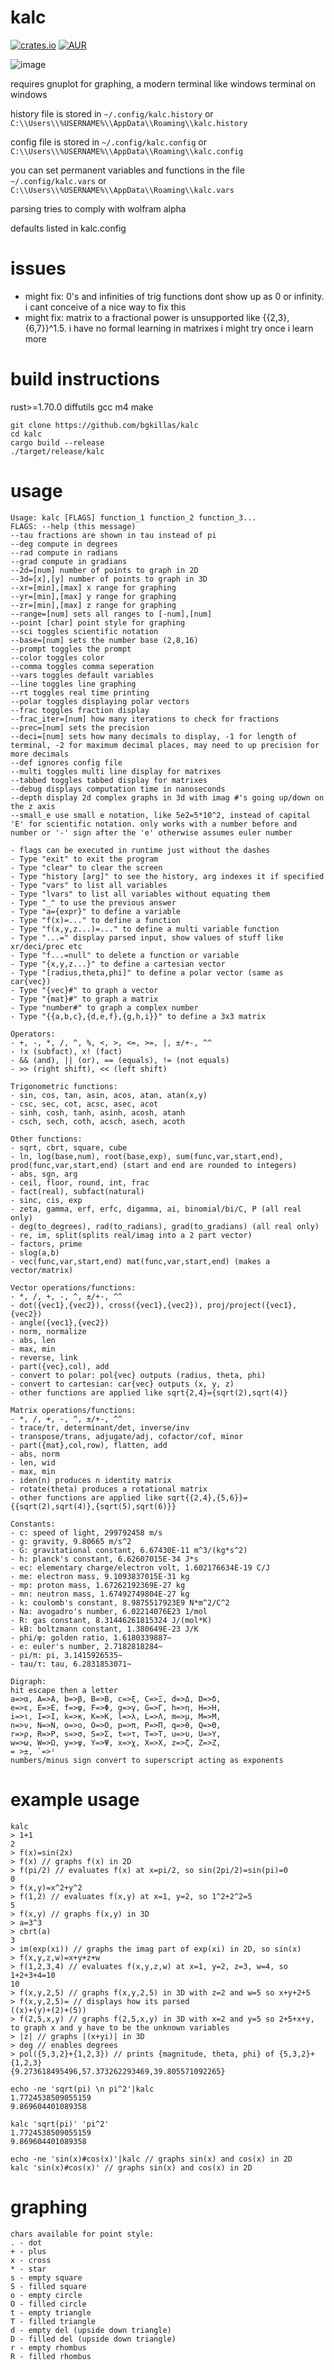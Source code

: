 # kalc
[![crates.io](https://img.shields.io/crates/v/kalc.svg)](https://crates.io/crates/kalc) [![AUR](https://img.shields.io/aur/version/kalc.svg)](https://aur.archlinux.org/packages/kalc/)

![image](https://github.com/bgkillas/kalc/assets/55570525/d6b6775e-0080-409a-be0b-9aa4e3fae871)

requires gnuplot for graphing, a modern terminal like windows terminal on windows

history file is stored in ```~/.config/kalc.history``` or ```C:\\Users\\%USERNAME%\\AppData\\Roaming\\kalc.history```

config file is stored in ```~/.config/kalc.config``` or ```C:\\Users\\%USERNAME%\\AppData\\Roaming\\kalc.config```

you can set permanent variables and functions in the file ```~/.config/kalc.vars``` or ```C:\\Users\\%USERNAME%\\AppData\\Roaming\\kalc.vars```

parsing tries to comply with wolfram alpha

defaults listed in kalc.config

# issues
- might fix: 0's and infinities of trig functions dont show up as 0 or infinity. i cant conceive of a nice way to fix this
- might fix: matrix to a fractional power is unsupported like {{2,3},{6,7}}^1.5. i have no formal learning in matrixes i might try once i learn more
# build instructions
rust>=1.70.0 diffutils gcc m4 make
```
git clone https://github.com/bgkillas/kalc
cd kalc
cargo build --release
./target/release/kalc
```

# usage
```
Usage: kalc [FLAGS] function_1 function_2 function_3...
FLAGS: --help (this message)
--tau fractions are shown in tau instead of pi
--deg compute in degrees
--rad compute in radians
--grad compute in gradians
--2d=[num] number of points to graph in 2D
--3d=[x],[y] number of points to graph in 3D
--xr=[min],[max] x range for graphing
--yr=[min],[max] y range for graphing
--zr=[min],[max] z range for graphing
--range=[num] sets all ranges to [-num],[num]
--point [char] point style for graphing
--sci toggles scientific notation
--base=[num] sets the number base (2,8,16)
--prompt toggles the prompt
--color toggles color
--comma toggles comma seperation
--vars toggles default variables
--line toggles line graphing
--rt toggles real time printing
--polar toggles displaying polar vectors
--frac toggles fraction display
--frac_iter=[num] how many iterations to check for fractions
--prec=[num] sets the precision
--deci=[num] sets how many decimals to display, -1 for length of terminal, -2 for maximum decimal places, may need to up precision for more decimals
--def ignores config file
--multi toggles multi line display for matrixes
--tabbed toggles tabbed display for matrixes
--debug displays computation time in nanoseconds
--depth display 2d complex graphs in 3d with imag #'s going up/down on the z axis
--small_e use small e notation, like 5e2=5*10^2, instead of capital 'E' for scientific notation. only works with a number before and number or '-' sign after the 'e' otherwise assumes euler number

- flags can be executed in runtime just without the dashes
- Type "exit" to exit the program
- Type "clear" to clear the screen
- Type "history [arg]" to see the history, arg indexes it if specified
- Type "vars" to list all variables
- Type "lvars" to list all variables without equating them
- Type "_" to use the previous answer
- Type "a={expr}" to define a variable
- Type "f(x)=..." to define a function
- Type "f(x,y,z...)=..." to define a multi variable function
- Type "...=" display parsed input, show values of stuff like xr/deci/prec etc
- Type "f...=null" to delete a function or variable
- Type "{x,y,z...}" to define a cartesian vector
- Type "[radius,theta,phi]" to define a polar vector (same as car{vec})
- Type "{vec}#" to graph a vector
- Type "{mat}#" to graph a matrix
- Type "number#" to graph a complex number
- Type "{{a,b,c},{d,e,f},{g,h,i}}" to define a 3x3 matrix

Operators:
- +, -, *, /, ^, %, <, >, <=, >=, |, ±/+-, ^^
- !x (subfact), x! (fact)
- && (and), || (or), == (equals), != (not equals)
- >> (right shift), << (left shift)

Trigonometric functions:
- sin, cos, tan, asin, acos, atan, atan(x,y)
- csc, sec, cot, acsc, asec, acot
- sinh, cosh, tanh, asinh, acosh, atanh
- csch, sech, coth, acsch, asech, acoth

Other functions:
- sqrt, cbrt, square, cube
- ln, log(base,num), root(base,exp), sum(func,var,start,end), prod(func,var,start,end) (start and end are rounded to integers)
- abs, sgn, arg
- ceil, floor, round, int, frac
- fact(real), subfact(natural)
- sinc, cis, exp
- zeta, gamma, erf, erfc, digamma, ai, binomial/bi/C, P (all real only)
- deg(to_degrees), rad(to_radians), grad(to_gradians) (all real only)
- re, im, split(splits real/imag into a 2 part vector)
- factors, prime
- slog(a,b)
- vec(func,var,start,end) mat(func,var,start,end) (makes a vector/matrix)

Vector operations/functions:
- *, /, +, -, ^, ±/+-, ^^
- dot({vec1},{vec2}), cross({vec1},{vec2}), proj/project({vec1},{vec2})
- angle({vec1},{vec2})
- norm, normalize
- abs, len
- max, min
- reverse, link
- part({vec},col), add
- convert to polar: pol{vec} outputs (radius, theta, phi)
- convert to cartesian: car{vec} outputs (x, y, z)
- other functions are applied like sqrt{2,4}={sqrt(2),sqrt(4)}

Matrix operations/functions:
- *, /, +, -, ^, ±/+-, ^^
- trace/tr, determinant/det, inverse/inv
- transpose/trans, adjugate/adj, cofactor/cof, minor
- part({mat},col,row), flatten, add
- abs, norm
- len, wid
- max, min
- iden(n) produces n identity matrix
- rotate(theta) produces a rotational matrix
- other functions are applied like sqrt{{2,4},{5,6}}={{sqrt(2),sqrt(4)},{sqrt(5),sqrt(6)}} 

Constants:
- c: speed of light, 299792458 m/s
- g: gravity, 9.80665 m/s^2
- G: gravitational constant, 6.67430E-11 m^3/(kg*s^2)
- h: planck's constant, 6.62607015E-34 J*s
- ec: elementary charge/electron volt, 1.602176634E-19 C/J
- me: electron mass, 9.1093837015E-31 kg
- mp: proton mass, 1.67262192369E-27 kg
- mn: neutron mass, 1.67492749804E-27 kg
- k: coulomb's constant, 8.9875517923E9 N*m^2/C^2
- Na: avogadro's number, 6.02214076E23 1/mol
- R: gas constant, 8.31446261815324 J/(mol*K)
- kB: boltzmann constant, 1.380649E-23 J/K
- phi/φ: golden ratio, 1.6180339887~
- e: euler's number, 2.7182818284~
- pi/π: pi, 3.1415926535~
- tau/τ: tau, 6.2831853071~

Digraph:
hit escape then a letter
a=>α, A=>Α, b=>β, B=>Β, c=>ξ, C=>Ξ, d=>Δ, D=>δ,
e=>ε, E=>Ε, f=>φ, F=>Φ, g=>γ, G=>Γ, h=>η, H=>Η,
i=>ι, I=>Ι, k=>κ, Κ=>Κ, l=>λ, L=>Λ, m=>μ, M=>Μ,
n=>ν, Ν=>Ν, o=>ο, O=>Ο, p=>π, P=>Π, q=>θ, Q=>Θ,
r=>ρ, R=>Ρ, s=>σ, S=>Σ, t=>τ, T=>Τ, u=>υ, U=>Υ,
w=>ω, W=>Ω, y=>ψ, Y=>Ψ, x=>χ, X=>Χ, z=>ζ, Z=>Ζ,
= >±, `=>ⁱ
numbers/minus sign convert to superscript acting as exponents
```
# example usage
```
kalc
> 1+1
2
> f(x)=sin(2x)
> f(x) // graphs f(x) in 2D
> f(pi/2) // evaluates f(x) at x=pi/2, so sin(2pi/2)=sin(pi)=0
0
> f(x,y)=x^2+y^2
> f(1,2) // evaluates f(x,y) at x=1, y=2, so 1^2+2^2=5
5
> f(x,y) // graphs f(x,y) in 3D
> a=3^3
> cbrt(a)
3
> im(exp(xi)) // graphs the imag part of exp(xi) in 2D, so sin(x)
> f(x,y,z,w)=x+y+z+w
> f(1,2,3,4) // evaluates f(x,y,z,w) at x=1, y=2, z=3, w=4, so 1+2+3+4=10
10
> f(x,y,2,5) // graphs f(x,y,2,5) in 3D with z=2 and w=5 so x+y+2+5
> f(x,y,2,5)= // displays how its parsed
((x)+(y)+(2)+(5))
> f(2,5,x,y) // graphs f(2,5,x,y) in 3D with x=2 and y=5 so 2+5+x+y, to graph x and y have to be the unknown variables
> |z| // graphs |(x+yi)| in 3D
> deg // enables degrees
> pol({5,3,2}+{1,2,3}) // prints {magnitude, theta, phi} of {5,3,2}+{1,2,3}
{9.273618495496,57.373262293469,39.805571092265}
```
```
echo -ne 'sqrt(pi) \n pi^2'|kalc
1.7724538509055159
9.869604401089358

kalc 'sqrt(pi)' 'pi^2'
1.7724538509055159
9.869604401089358

echo -ne 'sin(x)#cos(x)'|kalc // graphs sin(x) and cos(x) in 2D
kalc 'sin(x)#cos(x)' // graphs sin(x) and cos(x) in 2D
```
# graphing
```
chars available for point style:
. - dot
+ - plus
x - cross
* - star
s - empty square
S - filled square
o - empty circle
O - filled circle
t - empty triangle
T - filled triangle
d - empty del (upside down triangle)
D - filled del (upside down triangle)
r - empty rhombus
R - filled rhombus
```